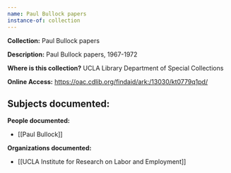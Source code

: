 ```yaml
---
name: Paul Bullock papers
instance-of: collection
---
```

**Collection:** Paul Bullock papers

**Description:** Paul Bullock papers, 1967-1972    

**Where is this collection?** UCLA Library Department of Special Collections

**Online Access:** https://oac.cdlib.org/findaid/ark:/13030/kt0779q1pd/

**Subjects documented:** 
- 

**People documented:** 
- [[Paul Bullock]]

**Organizations documented:** 
- [[UCLA Institute for Research on Labor and Employment]]